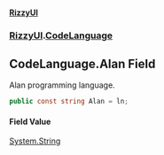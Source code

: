 #### [RizzyUI](index 'index')
### [RizzyUI](RizzyUI 'RizzyUI').[CodeLanguage](RizzyUI.CodeLanguage 'RizzyUI.CodeLanguage')

## CodeLanguage.Alan Field

Alan programming language.

```csharp
public const string Alan = ln;
```

#### Field Value
[System.String](https://docs.microsoft.com/en-us/dotnet/api/System.String 'System.String')